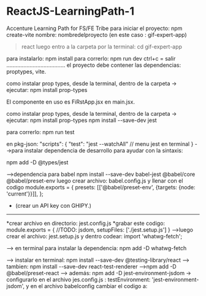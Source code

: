 # ReactJS-LearningPath-1
Accenture Learning Path for FS/FE Tribe
para iniciar el proyecto:
npm create-vite
nombre: nombredelproyecto
(en este caso : gif-expert-app)
>react
luego entro a la carpeta por la terminal:
cd gif-expert-app

para instalarlo: 
npm install
para correrlo:
npm run dev
ctrl+c = salir
......................................
el proyecto debe contener las dependencias:
proptypes, vite.

como instalar prop types, desde la terminal, dentro de la carpeta -> ejecutar:
 npm install prop-types

 El componente en uso es FiRstApp.jsx en main.jsx.

como instalar prop types, desde la terminal, dentro de la carpeta -> ejecutar:
 npm install prop-types
 npm install --save-dev jest

 para correrlo: npm run test

 en pkg-json: 
  "scripts": {
    "test": "jest --watchAll" // menu jest en terminal
  }
  -->para instalar dependencia de desarrollo para ayudar con la sintaxis:

  npm add -D @types/jest

  -->dependencia para babel
  npm install --save-dev babel-jest @babel/core @babel/preset-env
  luego crear archivo: 
  babel.config.js
   y llenar con el codigo 
  module.exports = {
  presets: [['@babel/preset-env', {targets: {node: 'current'}}]],
};

- (crear un API key con GHIPY.)
----
*crear archivo en directorio:
jest.config.js
*grabar este codigo:
module.exports = {
   //TODO: jsdom,
   setupFiles: ['./jest.setup.js']
}
-->luego crear el archivo:
jest.setup.js 
y dentro codear:
import 'whatwg-fetch';

--> en terminal para instalar la dependencia:
npm add -D whatwg-fetch

--> instalar en terminal:
npm install --save-dev @testing-library/react
--> tambien:
npm install --save-dev react-test-renderer
-->npm add -D @babel/preset-react
--> además:
npm add -D jest-environment-jsdom
-> configurarlo en el archivo jes.config.js : 
 testEnvironment: 'jest-environment-jsdom',
 y en el archivo babelconfig cambiar el codigo a: 



 